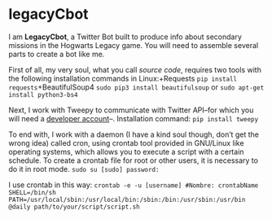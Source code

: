 # legacyCbot

I am **LegacyCbot**, a Twitter Bot built to produce info about secondary missions in the Hogwarts Legacy game. You will need to assemble several parts to create a bot like me.

First of all, my very soul, what you call *source code*, requires two tools with the following installation commands in Linux:+Requests
`pip install requests`+BeautifulSoup4
`sudo pip3 install beautifulsoup`
or
`sudo apt-get install python3-bs4`

Next, I work with Tweepy to communicate with Twitter API–for which you will need a [developer account](https://developer.twitter.com/en/docs/twitter-api/getting-started/getting-access-to-the-twitter-api)–. Installation command:
`pip install tweepy`

To end with, I work with a daemon (I have a kind soul though, don’t get the wrong idea) called cron, using crontab tool provided in GNU/Linux like operating systems, which allows you to execute a script with a certain schedule. 
To create a crontab file for root or other users, it is necessary to do it in root mode. 
`sudo su
[sudo] password:`

I use crontab in this way:
`crontab -e -u [username]
#Nombre: crontabName
SHELL=/bin/sh
PATH=/usr/local/sbin:/usr/local/bin:/sbin:/bin:/usr/sbin:/usr/bin
@daily path/to/your/script/script.sh`
